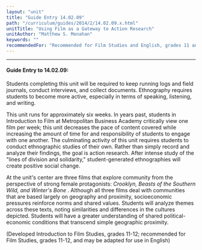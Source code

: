 ```yaml
---
layout: "unit"
title: "Guide Entry 14.02.09"
path: "/curriculum/guides/2014/2/14.02.09.x.html"
unitTitle: "Using Film as a Gateway to Action Research"
unitAuthor: "Matthew S. Monahan"
keywords: ""
recommendedFor: "Recommended for Film Studies and English, grades 11 and 12"
---
```

<body>
<hr/>
<h4>
Guide Entry to 14.02.09:
</h4>
<p>
Students completing this unit will be required to keep running logs and field journals, conduct interviews, and collect documents. Ethnography requires students to become more active, especially in terms of speaking, listening, and writing.
</p>
<p>
This unit runs for approximately six weeks. In years past, students in Introduction to Film at Metropolitan Business Academy critically view one film per week; this unit decreases the pace of content covered while increasing the amount of time for and responsibility of students to engage with one another. The culminating activity of this unit requires students to conduct ethnographic studies of their own. Rather than simply record and analyze their findings, the goal is action research.  After intense study of the "lines of division and solidarity," student-generated ethnographies will create positive social change.
</p>
<p>
At the unit's center are three films that explore community from the perspective of strong female protagonists:
<i>
Crooklyn, Beasts of the Southern Wild, and Winter's Bone
</i>
. Although all three films deal with communities that are based largely on geography and proximity, socioeconomic pressures reinforce norms and shared values. Students will analyze themes across these texts, noting similarities and differences in the cultures depicted. Students will have a greater understanding of shared political-economic conditions that transcend simple geographic proximity.
</p>
<p>
(Developed Introduction to Film Studies, grades 11-12; recommended for Film Studies, grades 11-12, and may be adapted for use in English)
<b>
</b>
</p>
</body>